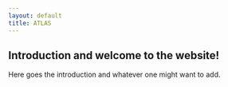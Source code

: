 ```yaml
---
layout: default
title: ATLAS
---
```



## Introduction and welcome to the website!

Here goes the introduction and whatever one might want to add.
